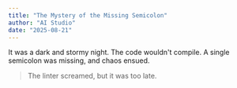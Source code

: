 ```yaml
---
title: "The Mystery of the Missing Semicolon"
author: "AI Studio"
date: "2025-08-21"
---
```


It was a dark and stormy night. The code wouldn't compile. A single semicolon was missing, and chaos ensued.

> The linter screamed, but it was too late.